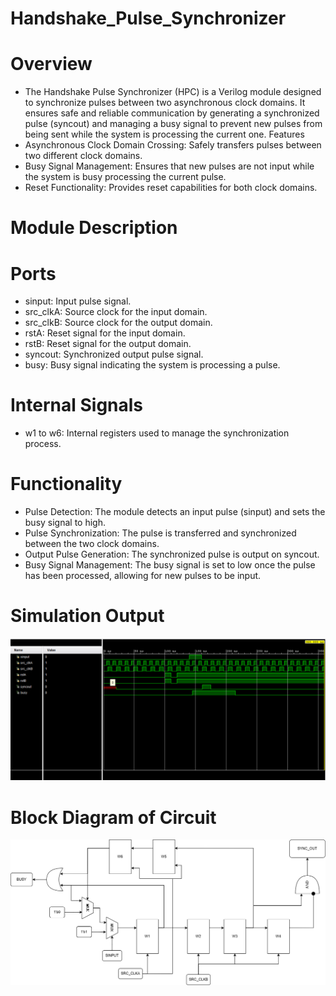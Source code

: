 # Handshake_Pulse_Synchronizer
# Overview
- The Handshake Pulse Synchronizer (HPC) is a Verilog module designed to synchronize pulses between two asynchronous clock domains. It ensures safe and reliable communication by generating a synchronized pulse (syncout) and managing a busy signal to prevent new pulses from being sent while the system is processing the current one.
Features
- Asynchronous Clock Domain Crossing: Safely transfers pulses between two different clock domains.
- Busy Signal Management: Ensures that new pulses are not input while the system is busy processing the current pulse.
- Reset Functionality: Provides reset capabilities for both clock domains.
# Module Description
# Ports
* sinput: Input pulse signal.
* src_clkA: Source clock for the input domain.
* src_clkB: Source clock for the output domain.
* rstA: Reset signal for the input domain.
* rstB: Reset signal for the output domain.
* syncout: Synchronized output pulse signal.
* busy: Busy signal indicating the system is processing a pulse.
# Internal Signals
* w1 to w6: Internal registers used to manage the synchronization process.
# Functionality
* Pulse Detection: The module detects an input pulse (sinput) and sets the busy signal to high.
* Pulse Synchronization: The pulse is transferred and synchronized between the two clock domains.
* Output Pulse Generation: The synchronized pulse is output on syncout.
* Busy Signal Management: The busy signal is set to low once the pulse has been processed, allowing for new pulses to be input.
# Simulation Output
![alt text](<Screenshot 2024-07-21 132650.png>)
# Block Diagram of Circuit
![alt text](hpc.drawio.png)